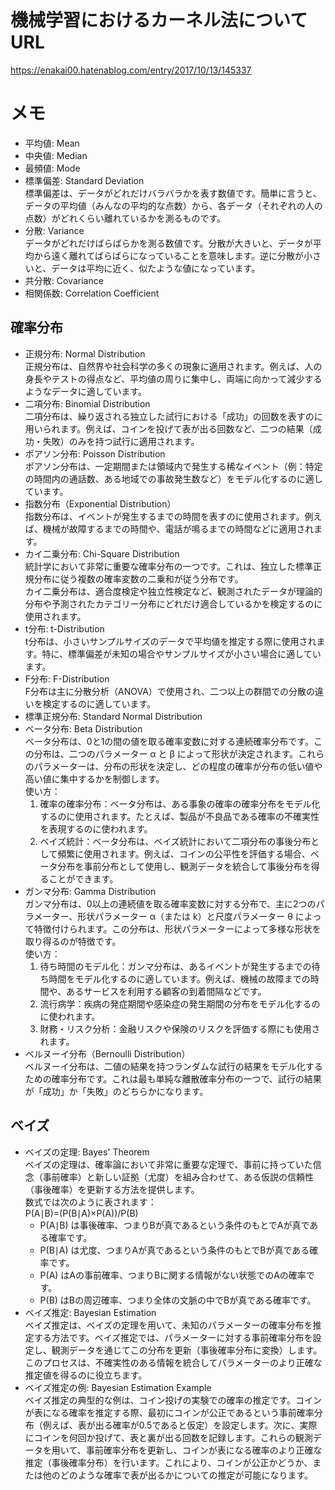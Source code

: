 ﻿


# 機械学習におけるカーネル法についてURL 
https://enakai00.hatenablog.com/entry/2017/10/13/145337

# メモ
* 平均値: Mean
* 中央値: Median
* 最頻値: Mode
* 標準偏差: Standard Deviation  
標準偏差は、データがどれだけバラバラかを表す数値です。簡単に言うと、データの平均値（みんなの平均的な点数）から、各データ（それぞれの人の点数）がどれくらい離れているかを測るものです。
* 分散: Variance  
データがどれだけばらばらかを測る数値です。分散が大きいと、データが平均から遠く離れてばらばらになっていることを意味します。逆に分散が小さいと、データは平均に近く、似たような値になっています。
* 共分散: Covariance
* 相関係数: Correlation Coefficient
## 確率分布
* 正規分布: Normal Distribution  
正規分布は、自然界や社会科学の多くの現象に適用されます。例えば、人の身長やテストの得点など、平均値の周りに集中し、両端に向かって減少するようなデータに適しています。
* 二項分布: Binomial Distribution  
二項分布は、繰り返される独立した試行における「成功」の回数を表すのに用いられます。例えば、コインを投げて表が出る回数など、二つの結果（成功・失敗）のみを持つ試行に適用されます。
* ポアソン分布: Poisson Distribution  
ポアソン分布は、一定期間または領域内で発生する稀なイベント（例：特定の時間内の通話数、ある地域での事故発生数など）をモデル化するのに適しています。
* 指数分布（Exponential Distribution）  
指数分布は、イベントが発生するまでの時間を表すのに使用されます。例えば、機械が故障するまでの時間や、電話が鳴るまでの時間などに適用されます。
* カイ二乗分布: Chi-Square Distribution  
統計学において非常に重要な確率分布の一つです。これは、独立した標準正規分布に従う複数の確率変数の二乗和が従う分布です。  
カイ二乗分布は、適合度検定や独立性検定など、観測されたデータが理論的分布や予測されたカテゴリー分布にどれだけ適合しているかを検定するのに使用されます。
* t分布: t-Distribution  
t分布は、小さいサンプルサイズのデータで平均値を推定する際に使用されます。特に、標準偏差が未知の場合やサンプルサイズが小さい場合に適しています。
* F分布: F-Distribution  
F分布は主に分散分析（ANOVA）で使用され、二つ以上の群間での分散の違いを検定するのに適しています。
* 標準正規分布: Standard Normal Distribution
* ベータ分布: Beta Distribution  
ベータ分布は、0と1の間の値を取る確率変数に対する連続確率分布です。この分布は、二つのパラメーター α と β によって形状が決定されます。これらのパラメーターは、分布の形状を決定し、どの程度の確率が分布の低い値や高い値に集中するかを制御します。  
使い方：  
  1. 確率の確率分布：ベータ分布は、ある事象の確率の確率分布をモデル化するのに使用されます。たとえば、製品が不良品である確率の不確実性を表現するのに使われます。  
  1. ベイズ統計：ベータ分布は、ベイズ統計において二項分布の事後分布として頻繁に使用されます。例えば、コインの公平性を評価する場合、ベータ分布を事前分布として使用し、観測データを統合して事後分布を得ることができます。
* ガンマ分布: Gamma Distribution  
ガンマ分布は、0以上の連続値を取る確率変数に対する分布で、主に2つのパラメーター、形状パラメーター α（または k）と尺度パラメーター θ によって特徴付けられます。この分布は、形状パラメーターによって多様な形状を取り得るのが特徴です。  
使い方：  
  1. 待ち時間のモデル化：ガンマ分布は、あるイベントが発生するまでの待ち時間をモデル化するのに適しています。例えば、機械の故障までの時間や、あるサービスを利用する顧客の到着間隔などです。  
  1. 流行病学：疾病の発症期間や感染症の発生期間の分布をモデル化するのに使われます。  
  1. 財務・リスク分析：金融リスクや保険のリスクを評価する際にも使用されます。
* ベルヌーイ分布（Bernoulli Distribution）  
ベルヌーイ分布は、二値の結果を持つランダムな試行の結果をモデル化するための確率分布です。これは最も単純な離散確率分布の一つで、試行の結果が「成功」か「失敗」のどちらかになります。  

## ベイズ
* ベイズの定理: Bayes' Theorem  
ベイズの定理は、確率論において非常に重要な定理で、事前に持っていた信念（事前確率）と新しい証拠（尤度）を組み合わせて、ある仮説の信頼性（事後確率）を更新する方法を提供します。  
数式では次のように表されます：  
P(A∣B)=(P(B∣A)×P(A))/P(B)  
  * P(A∣B) は事後確率、つまりBが真であるという条件のもとでAが真である確率です。
  * P(B∣A) は尤度、つまりAが真であるという条件のもとでBが真である確率です。
  * P(A) はAの事前確率、つまりBに関する情報がない状態でのAの確率です。
  * P(B) はBの周辺確率、つまり全体の文脈の中でBが真である確率です。
* ベイズ推定: Bayesian Estimation  
ベイズ推定は、ベイズの定理を用いて、未知のパラメーターの確率分布を推定する方法です。ベイズ推定では、パラメーターに対する事前確率分布を設定し、観測データを通じてこの分布を更新（事後確率分布に変換）します。このプロセスは、不確実性のある情報を統合してパラメーターのより正確な推定値を得るのに役立ちます。
* ベイズ推定の例: Bayesian Estimation Example  
ベイズ推定の典型的な例は、コイン投げの実験での確率の推定です。コインが表になる確率を推定する際、最初にコインが公正であるという事前確率分布（例えば、表が出る確率が0.5であると仮定）を設定します。次に、実際にコインを何回か投げて、表と裏が出る回数を記録します。これらの観測データを用いて、事前確率分布を更新し、コインが表になる確率のより正確な推定（事後確率分布）を行います。これにより、コインが公正かどうか、または他のどのような確率で表が出るかについての推定が可能になります。
